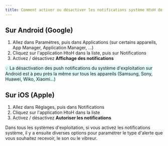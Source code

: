 ```yaml
---
title: Comment activer ou désactiver les notifications système HtoH de mon téléphone ?
---
```


## Sur Android (Google)

1. Allez dans Paramètres, puis dans Applications (sur certains appareils, App Manager, Application Manager, ...)
2. Cliquez sur l'application HtoH dans la liste, puis sur Notifications
3. Activez / désactivez **Affichage des notifications**

<span style="background-color:lightcyan;">💡 La désactivation des push notifications du système d'exploitation sur Android est à peu près la même sur tous les appareils (Samsung, Sony, Huawei, Wiko, Xiaomi...)</span>

## Sur iOS (Apple)

1. Allez dans Réglages, puis dans Notifications
2. Cliquez sur l'application HtoH dans la liste
3. Activez / désactivez **Autoriser les notifications**

Dans tous les systèmes d'exploitation, si vous activez les notifications système, il y a ensuite diverses options pour paramétrer le type d'alerte que vous souhaitez recevoir, le son ou le vibreur.